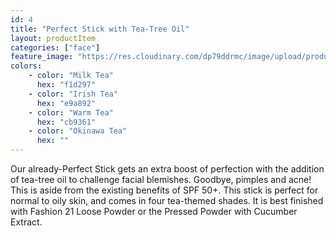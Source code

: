```yaml
---
id: 4
title: "Perfect Stick with Tea-Tree Oil"
layout: productItem
categories: ["face"]
feature_image: "https://res.cloudinary.com/dp79ddrmc/image/upload/products/perfectStickTeaTree.jpg"
colors:
    - color: "Milk Tea"
      hex: "f1d297"
    - color: "Irish Tea"
      hex: "e9a892"
    - color: "Warm Tea"
      hex: "cb9361"
    - color: "Okinawa Tea"
      hex: ""
---
```

Our already-Perfect Stick gets an extra boost of perfection with the addition of tea-tree oil to challenge facial blemishes. Goodbye, pimples and acne! This is aside from the existing benefits of SPF 50+. This stick is perfect for normal to oily skin, and comes in four tea-themed shades. It is best finished with Fashion 21 Loose Powder or the Pressed Powder with Cucumber Extract.